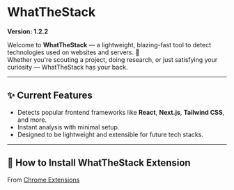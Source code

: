 # WhatTheStack

**Version: 1.2.2**

Welcome to **WhatTheStack** — a lightweight, blazing-fast tool to detect technologies used on websites and servers. 🚀  
Whether you're scouting a project, doing research, or just satisfying your curiosity — WhatTheStack has your back.

---

## ✨ Current Features

- Detects popular frontend frameworks like **React**, **Next.js**, **Tailwind CSS**, and more.
- Instant analysis with minimal setup.
- Designed to be lightweight and extensible for future tech stacks.

---

## 🧩 How to Install WhatTheStack Extension

From <a href="https://chromewebstore.google.com/detail/kjjfcbffijlhnncligaiihgbmlfahmie?utm_source=item-share-cb">Chrome Extensions</a>

